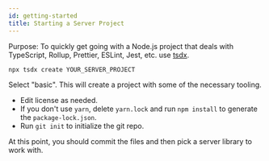 ```yaml
---
id: getting-started
title: Starting a Server Project
---
```


Purpose: To quickly get going with a Node.js project that deals with TypeScript, Rollup, Prettier, ESLint, Jest, etc. use [tsdx](https://tsdx.io/).

```bash
npx tsdx create YOUR_SERVER_PROJECT
```

Select "basic". This will create a project with some of the necessary tooling.

- Edit license as needed.
- If you don't use `yarn`, delete `yarn.lock` and run `npm install` to generate the `package-lock.json`.
- Run `git init` to initialize the git repo.

At this point, you should commit the files and then pick a server library to work with.
